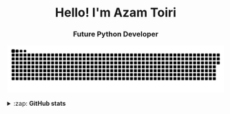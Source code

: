 <h1 align="center">Hello! I'm Azam Toiri</h1>
<h3 align="center">Future Python Developer</h3>

<p align="center">
<img width="600" src="assets/github-snake.svg" alt="snake"/>
</p>

<details>
  <summary>:zap: <b>GitHub stats</b></summary>
  <p>
   <img align="middle"  alt="codeSTACKr's GitHub Stats" src="https://github-readme-stats.vercel.app/api?username=azamtoiri&show_icons=true&theme=tokyonight" />
   <img align="middle" alt="codeSTACKr's GitHub Stats" src="https://github-readme-stats.vercel.app/api/top-langs/?username=azamtoiri&layout=compact&theme=tokyonight" />  
   <br>
   <img align="middle" src="https://metrics.lecoq.io/azamtoiri" />
  </p>
</details>